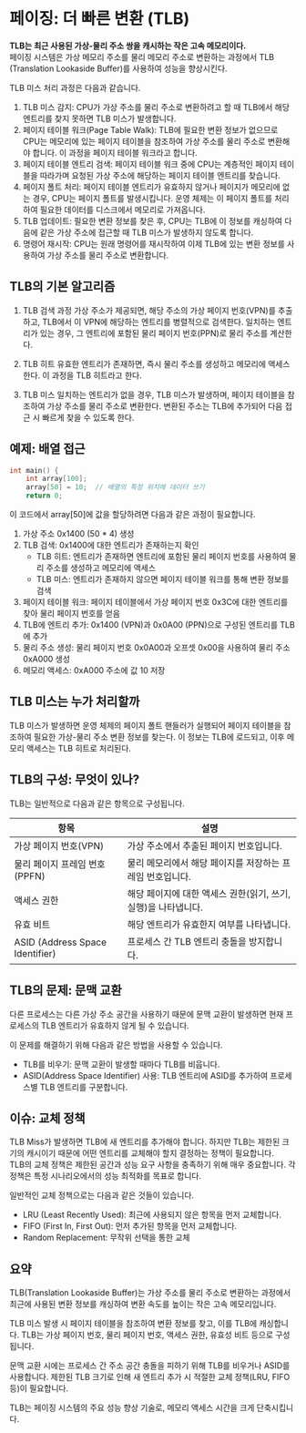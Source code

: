 # 페이징: 더 빠른 변환 (TLB)

**TLB는 최근 사용된 가상-물리 주소 쌍을 캐시하는 작은 고속 메모리이다.**  
페이징 시스템은 가상 메모리 주소를 물리 메모리 주소로 변환하는 과정에서 TLB (Translation Lookaside Buffer)를 사용하여 성능을 향상시킨다.

TLB 미스 처리 과정은 다음과 같습니다.

1. TLB 미스 감지: CPU가 가상 주소를 물리 주소로 변환하려고 할 때 TLB에서 해당 엔트리를 찾지 못하면 TLB 미스가 발생합니다.
2. 페이지 테이블 워크(Page Table Walk): TLB에 필요한 변환 정보가 없으므로 CPU는 메모리에 있는 페이지 테이블을 참조하여 가상 주소를 물리 주소로 변환해야 합니다. 이 과정을 페이지 테이블 워크라고 합니다.
3. 페이지 테이블 엔트리 검색: 페이지 테이블 워크 중에 CPU는 계층적인 페이지 테이블을 따라가며 요청된 가상 주소에 해당하는 페이지 테이블 엔트리를 찾습니다.
4. 페이지 폴트 처리: 페이지 테이블 엔트리가 유효하지 않거나 페이지가 메모리에 없는 경우, CPU는 페이지 폴트를 발생시킵니다. 운영 체제는 이 페이지 폴트를 처리하여 필요한 데이터를 디스크에서 메모리로 가져옵니다.
5. TLB 업데이트: 필요한 변환 정보를 찾은 후, CPU는 TLB에 이 정보를 캐싱하여 다음에 같은 가상 주소에 접근할 때 TLB 미스가 발생하지 않도록 합니다.
6. 명령어 재시작: CPU는 원래 명령어를 재시작하여 이제 TLB에 있는 변환 정보를 사용하여 가상 주소를 물리 주소로 변환합니다.

## TLB의 기본 알고리즘

1. TLB 검색 과정
   가상 주소가 제공되면, 해당 주소의 가상 페이지 번호(VPN)를 추출하고, TLB에서 이 VPN에 해당하는 엔트리를 병렬적으로 검색한다. 일치하는 엔트리가 있는 경우, 그 엔트리에 포함된 물리 페이지 번호(PPN)로 물리 주소를 계산한다.

2. TLB 히트
   유효한 엔트리가 존재하면, 즉시 물리 주소를 생성하고 메모리에 액세스한다. 이 과정을 TLB 히트라고 한다.

3. TLB 미스
   일치하는 엔트리가 없을 경우, TLB 미스가 발생하며, 페이지 테이블을 참조하여 가상 주소를 물리 주소로 변환한다. 변환된 주소는 TLB에 추가되어 다음 접근 시 빠르게 찾을 수 있도록 한다.

## 예제: 배열 접근

```c
int main() {
    int array[100];
    array[50] = 10;  // 배열의 특정 위치에 데이터 쓰기
    return 0;
```

이 코드에서 array[50]에 값을 할당하려면 다음과 같은 과정이 필요합니다.

1. 가상 주소 0x1400 (50 \* 4) 생성
2. TLB 검색: 0x1400에 대한 엔트리가 존재하는지 확인
   - TLB 히트: 엔트리가 존재하면 엔트리에 포함된 물리 페이지 번호를 사용하여 물리 주소를 생성하고 메모리에 액세스
   - TLB 미스: 엔트리가 존재하지 않으면 페이지 테이블 워크를 통해 변환 정보를 검색
3. 페이지 테이블 워크: 페이지 테이블에서 가상 페이지 번호 0x3C에 대한 엔트리를 찾아 물리 페이지 번호를 얻음
4. TLB에 엔트리 추가: 0x1400 (VPN)과 0x0A00 (PPN)으로 구성된 엔트리를 TLB에 추가
5. 물리 주소 생성: 물리 페이지 번호 0x0A00과 오프셋 0x00을 사용하여 물리 주소 0xA000 생성
6. 메모리 액세스: 0xA000 주소에 값 10 저장

## TLB 미스는 누가 처리할까

TLB 미스가 발생하면 운영 체제의 페이지 폴트 핸들러가 실행되어 페이지 테이블을 참조하여 필요한 가상-물리 주소 변환 정보를 찾는다. 이 정보는 TLB에 로드되고, 이후 메모리 액세스는 TLB 히트로 처리된다.

## TLB의 구성: 무엇이 있나?

TLB는 일반적으로 다음과 같은 항목으로 구성됩니다.

| 항목                            | 설명                                                           |
| ------------------------------- | -------------------------------------------------------------- |
| 가상 페이지 번호(VPN)           | 가상 주소에서 추출된 페이지 번호입니다.                        |
| 물리 페이지 프레임 번호(PPFN)   | 물리 메모리에서 해당 페이지를 저장하는 프레임 번호입니다.      |
| 액세스 권한                     | 해당 페이지에 대한 액세스 권한(읽기, 쓰기, 실행)을 나타냅니다. |
| 유효 비트                       | 해당 엔트리가 유효한지 여부를 나타냅니다.                      |
| ASID (Address Space Identifier) | 프로세스 간 TLB 엔트리 충돌을 방지합니다.                      |

## TLB의 문제: 문맥 교환

다른 프로세스는 다른 가상 주소 공간을 사용하기 때문에 문맥 교환이 발생하면 현재 프로세스의 TLB 엔트리가 유효하지 않게 될 수 있습니다.

이 문제를 해결하기 위해 다음과 같은 방법을 사용할 수 있습니다.

- TLB를 비우기: 문맥 교환이 발생할 때마다 TLB를 비웁니다.
- ASID(Address Space Identifier) 사용: TLB 엔트리에 ASID를 추가하여 프로세스별 TLB 엔트리를 구분합니다.

## 이슈: 교체 정책

TLB Miss가 발생하면 TLB에 새 엔트리를 추가해야 합니다. 하지만 TLB는 제한된 크기의 캐시이기 때문에 어떤 엔트리를 교체해야 할지 결정하는 정책이 필요합니다.  
TLB의 교체 정책은 제한된 공간과 성능 요구 사항을 충족하기 위해 매우 중요합니다. 각 정책은 특정 시나리오에서의 성능 최적화를 목표로 합니다.

일반적인 교체 정책으로는 다음과 같은 것들이 있습니다.

- LRU (Least Recently Used): 최근에 사용되지 않은 항목을 먼저 교체합니다.
- FIFO (First In, First Out): 먼저 추가된 항목을 먼저 교체합니다.
- Random Replacement: 무작위 선택을 통한 교체

## 요약

TLB(Translation Lookaside Buffer)는 가상 주소를 물리 주소로 변환하는 과정에서 최근에 사용된 변환 정보를 캐싱하여 변환 속도를 높이는 작은 고속 메모리입니다.

TLB 미스 발생 시 페이지 테이블을 참조하여 변환 정보를 찾고, 이를 TLB에 캐싱합니다. TLB는 가상 페이지 번호, 물리 페이지 번호, 액세스 권한, 유효성 비트 등으로 구성됩니다.

문맥 교환 시에는 프로세스 간 주소 공간 충돌을 피하기 위해 TLB를 비우거나 ASID를 사용합니다. 제한된 TLB 크기로 인해 새 엔트리 추가 시 적절한 교체 정책(LRU, FIFO 등)이 필요합니다.

TLB는 페이징 시스템의 주요 성능 향상 기술로, 메모리 액세스 시간을 크게 단축시킵니다.

